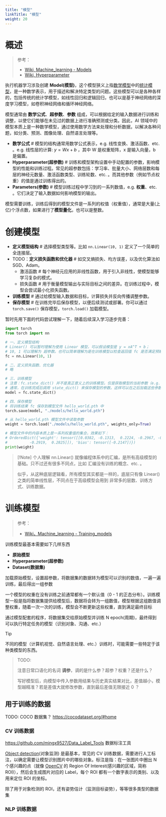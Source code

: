 ```yaml
---
title: "模型"
linkTitle: "模型"
weight: 20
---
```


# 概述

> 参考：
> 
> - [Wiki, Machine_learning - Models](https://en.wikipedia.org/wiki/Machine_learning#Models)
> - [Wiki, Hyperparameter](https://en.wikipedia.org/wiki/Hyperparameter_(machine_learning))

执行机器学习涉及创建 **Model(模型)**，这个模型狭义上指[数学模型](https://en.wikipedia.org/wiki/Mathematical_model)中的[统计模型](https://en.wikipedia.org/wiki/Statistical_model)，是一种数学表示，用于描述和解决特定类型的问题。这些模型可以是各种各样的，包括传统的统计学模型，如线性回归和逻辑回归，也可以是基于神经网络的深度学习模型，如卷积神经网络和循环神经网络。

模型通常由 **数学公式**、**超参数**、**参数** 组成，可以根据给定的输入数据进行训练和调整，以使它们能够在未见过的数据上进行准确预测或分类。因此，AI 领域中的模型本质上是一种数学模型，通过使用数学方法来处理和分析数据，以解决各种问题，如分类、预测、图像处理、自然语言处理等。

- **数学公式** # 模型的结构通常用数学公式表示，e.g. 线性变换、激活函数、etc. 。e.g. 线性层的计算: $y = Wx + b$ ，其中 W 是权重矩阵，x 是输入向量，b 是偏置。
- **Hyperparameter(超参数)** # 训练和模型架构设置中手动配置的参数，影响模型的性能和训练过程。常见的超参数包括：学习率、批量大小、网络层数和每层的神经元数量、激活函数类型、训练轮数、etc. 。而其他参数（例如节点权重）的值是通过训练得出的。
- **Parameters(参数)** # 模型训练过程中学习到的一系列数值，e.g. **权重**、etc. 。它们决定了输入数据如何影响模型的输出。

模型需要训练，训练后得到的模型文件是一系列的权值（权重值），通常是大量(上亿)个浮点数，如果进行了**模型量化**，也可以是整数。

# 创建模型

- **定义模型结构** # 选择模型类型等。比如 `nn.Linear(10, 1)` 定义了一个简单的全连接层。
- TODO：**定义损失函数和优化器** # 如交叉熵损失、均方误差，以及优化算法如 SGD、Adam。
  - 激活函数 # 每个神经元应用的非线性函数，用于引入非线性，使模型能够学习复杂的模式。
  - 损失函数 # 用于衡量模型输出与实际目标之间的差异。在训练过程中，模型会尝试最小化损失函数。
- **训练模型** # 通过给模型输入数据和目标，计算损失并反向传播调整参数。
- **保存模型** # 在训练完毕后保存模型，以便后续测试或部署。你可以通过 `torch.save()` 保存模型，`torch.load()` 加载模型。

暂时先用下面的代码尝试理解一下，随着后续深入学习逐步完善：

```python
import torch
from torch import nn

# 一、定义模型结构
# Linear() 可以暂时理解为使用 Linear 模型，可以假设模型是 y = xA^T + b；
# 10, 1 可以理解为 超参数。也可以简单理解为是在训练模型以检查返回值 fc 是否满足预期
fc = nn.Linear(10, 1)

# 二、定义损失函数、优化器
# 略

# 三、训练模型
# 注意：fc.state_dict() 并不是真正意义上的训练模型。仅是获取模型的当前参数（e.g. 权重值、etc.）这些参数可能是刚初始化的（随机值），也可能是已经训练过的。
# 通常，在训练完成后调用 state_dict() 来保存模型的参数。这样可以在之后加载这些参数，继续训练或进行推理。
model = fc.state_dict()

# 四、保存模型
# 将训练结果 fc 保存到模型文件 hello_world.pth 中
torch.save(model, "./models/hello_world.pth")

# 从 hello_world.pth 模型文件中读取参数
weight = torch.load("./models/hello_world.pth", weights_only=True)

# 模型文件中的内容本质上是一系列权重值的集合，效果如下：
# OrderedDict({'weight': tensor([[0.0382, -0.1313,  0.2224, -0.2967, -0.2892, -0.2951,  0.0455, -0.0702,
#          -0.2919,  0.2825]]), 'bias': tensor([-0.2147])})
print(weight)
```

> [!Note] 个人理解
> nn.Linear() 就像编程体系中的汇编，是所有高级模型的基础。只不过还有很多不同点，比如 汇编没有训练的概念、etc. 。
>
> 似乎，从这种底层逻辑看，所有模型其实都是一样的，底层只有像 Linear() 之类的简单线性层，不同点在于高级模型会用到 非常多的层数、训练方式、训练数据。

# 训练模型

> 参考：
> 
> - [Wiki，Machine_learning - Training_models](https://en.wikipedia.org/wiki/Machine_learning#Training_models)

训练模型最基本需要如下几样东西

- **原始模型**
- **Hyperparameter(超参数)**
- **Dataset(数据集)**

加载原始模型，设置超参数，将数据集的数据转为模型可以识别的数值，一遍一遍训练，最后得出一组参数

一个模型的权重在没有训练之前通常都有一个默认值（0 - 1 的正态分布）。训练模型一般是指将数据集提供给模型后，数据将会转为一组数值，模型根据这组数值调整权重，随着一次一次的训练，模型会不断更新这些权重，直到满足最终目标

通过模型配套的程序，将数据集交给原始模型并训练 N epoch(周期)，最终得到可以执行特定任务的模型（识别对象、沟通、etc.）

> [!Tip]
> 不同的模型（计算机视觉、自然语言处理、etc.）训练时，可能需要一些特定于该种类模型的东西。

> TODO: 
>
> 注意日常口语化的名词 **调参**，调的是什么参？超参？权重？还是什么？
>
> 写好模型后，向模型中传入参数用结果与历史真实结果对比，差值越小，模型越精准？若是差值大就修改参数，直到最后差值无限接近 0 ？

## 用于训练的数据

TODO: COCO 数据集？ https://cocodataset.org/#home

### CV 训练数据

https://github.com/mingx9527/Data_Label_Tools 数据标注工具

[Object detection](docs/12.AI/计算机视觉/Object%20detection.md)(对象监测) 是最基本，常见的 CV 训练数据，需要进行人工标注，以确定需要让模型识别图片中的哪些对象。标注是指：在一张图片中圈出 N 个感兴趣的点（就像 [OpenCV](docs/12.AI/计算机视觉/OpenCV/OpenCV.md) 的 Region Of Interest(感兴趣的区域，简称 ROI)），然后会生成图片对应的 Label，每个 ROI 都有一个数字表示的类别、以及用来定位 ROI 的坐标。

除了用于对象检测的 ROI，还有姿势估计（监测目标姿势），等等很多类型的数据集

### NLP 训练数据

